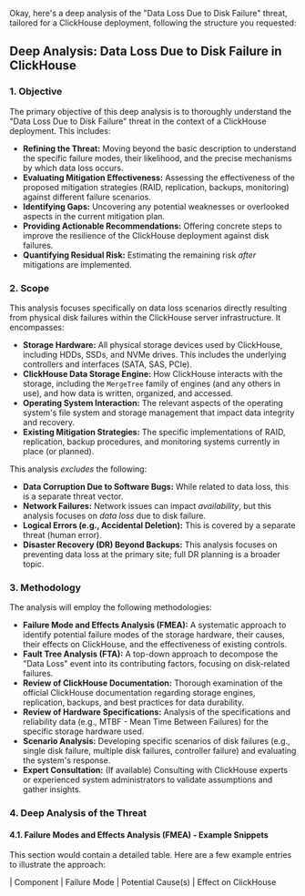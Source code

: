 Okay, here's a deep analysis of the "Data Loss Due to Disk Failure" threat, tailored for a ClickHouse deployment, following the structure you requested:

## Deep Analysis: Data Loss Due to Disk Failure in ClickHouse

### 1. Objective

The primary objective of this deep analysis is to thoroughly understand the "Data Loss Due to Disk Failure" threat in the context of a ClickHouse deployment.  This includes:

*   **Refining the Threat:**  Moving beyond the basic description to understand the specific failure modes, their likelihood, and the precise mechanisms by which data loss occurs.
*   **Evaluating Mitigation Effectiveness:**  Assessing the effectiveness of the proposed mitigation strategies (RAID, replication, backups, monitoring) against different failure scenarios.
*   **Identifying Gaps:**  Uncovering any potential weaknesses or overlooked aspects in the current mitigation plan.
*   **Providing Actionable Recommendations:**  Offering concrete steps to improve the resilience of the ClickHouse deployment against disk failures.
*   **Quantifying Residual Risk:**  Estimating the remaining risk *after* mitigations are implemented.

### 2. Scope

This analysis focuses specifically on data loss scenarios directly resulting from physical disk failures within the ClickHouse server infrastructure.  It encompasses:

*   **Storage Hardware:**  All physical storage devices used by ClickHouse, including HDDs, SSDs, and NVMe drives.  This includes the underlying controllers and interfaces (SATA, SAS, PCIe).
*   **ClickHouse Data Storage Engine:**  How ClickHouse interacts with the storage, including the `MergeTree` family of engines (and any others in use), and how data is written, organized, and accessed.
*   **Operating System Interaction:**  The relevant aspects of the operating system's file system and storage management that impact data integrity and recovery.
*   **Existing Mitigation Strategies:**  The specific implementations of RAID, replication, backup procedures, and monitoring systems currently in place (or planned).

This analysis *excludes* the following:

*   **Data Corruption Due to Software Bugs:**  While related to data loss, this is a separate threat vector.
*   **Network Failures:**  Network issues can impact *availability*, but this analysis focuses on *data loss* due to disk failure.
*   **Logical Errors (e.g., Accidental Deletion):**  This is covered by a separate threat (human error).
*   **Disaster Recovery (DR) Beyond Backups:**  This analysis focuses on preventing data loss at the primary site; full DR planning is a broader topic.

### 3. Methodology

The analysis will employ the following methodologies:

*   **Failure Mode and Effects Analysis (FMEA):**  A systematic approach to identify potential failure modes of the storage hardware, their causes, their effects on ClickHouse, and the effectiveness of existing controls.
*   **Fault Tree Analysis (FTA):**  A top-down approach to decompose the "Data Loss" event into its contributing factors, focusing on disk-related failures.
*   **Review of ClickHouse Documentation:**  Thorough examination of the official ClickHouse documentation regarding storage engines, replication, backups, and best practices for data durability.
*   **Review of Hardware Specifications:**  Analysis of the specifications and reliability data (e.g., MTBF - Mean Time Between Failures) for the specific storage hardware used.
*   **Scenario Analysis:**  Developing specific scenarios of disk failures (e.g., single disk failure, multiple disk failures, controller failure) and evaluating the system's response.
*   **Expert Consultation:**  (If available)  Consulting with ClickHouse experts or experienced system administrators to validate assumptions and gather insights.

### 4. Deep Analysis of the Threat

#### 4.1. Failure Modes and Effects Analysis (FMEA) - Example Snippets

This section would contain a detailed table.  Here are a few example entries to illustrate the approach:

| Component          | Failure Mode                 | Potential Cause(s)                                  | Effect on ClickHouse